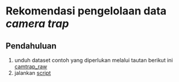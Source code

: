 # Rekomendasi pengelolaan data _camera trap_
## Pendahuluan
1. unduh dataset contoh yang diperlukan melalui tautan berikut ini [camtrap_raw](https://ffionline-my.sharepoint.com/:f:/g/personal/ravriandy_fauna-flora_org/EkZFbdscCMtJsnXA_185lFcB5GIqbHomm_iN0xfs47Gr4Q?e=8Gn0ym)
2. jalankan [script](https://github.com/ryanavri/camtrap_base/blob/main/camtrap_base_code.R)
